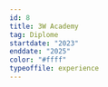 ```yaml
---
id: 8
title: 3W Academy
tag: Diplome
startdate: "2023"
enddate: "2025"
color: "#ffff"
typeoffile: experience
---
```

